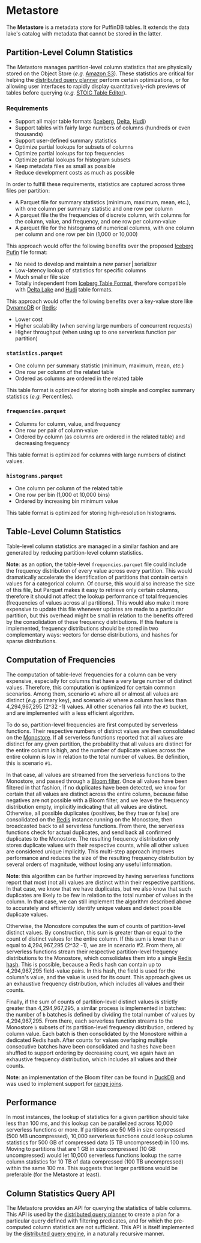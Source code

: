 # Metastore

The **Metastore** is a metadata store for PuffinDB tables. It extends the data lake's catalog with metadata that cannot be stored in the latter.

## Partition-Level Column Statistics
The Metastore manages partition-level column statistics that are physically stored on the Object Store (*e.g.* [Amazon S3](https://aws.amazon.com/s3/)). These statistics are critical for helping the [distributed query planner](Query%20Planner.md) perform certain optimizations, or for allowing user interfaces to rapidly display quantitatively-rich previews of tables before querying (*e.g.* [STOIC Table Editor](https://github.com/stoic-doc/Community/discussions/534)).

### Requirements
- Support all major table formats ([Iceberg](https://iceberg.apache.org/), [Delta](https://delta.io/), [Hudi](https://hudi.apache.org/))
- Support tables with fairly large numbers of columns (hundreds or even thousands)
- Support user-defined summary statistics
- Optimize partial lookups for subsets of columns
- Optimize partial lookups for top frequencies
- Optimize partial lookups for histogram subsets
- Keep metadata files as small as possible
- Reduce development costs as much as possible

In order to fulfill these requirements, statistics are captured across three files per partition:
- A Parquet file for summary statistics (minimum, maximum, mean, etc.), with one column per summary statistic and one row per column
- A parquet file the the frequencies of discrete column, with columns for the column, value, and frequency, and one row per column·value
- A parquet file for the histograms of numerical columns, with one column per column and one row per bin (1,000 or 10,000)

This approach would offer the following benefits over the proposed [Iceberg Pufin](https://iceberg.apache.org/puffin-spec/) file format:
- No need to develop and maintain a new parser | serializer
- Low-latency lookup of statistics for specific columns
- Much smaller file size
- Totally independent from [Iceberg Table Format](https://iceberg.apache.org/spec/), therefore compatible with [Delta Lake](https://delta.io/) and [Hudi](https://hudi.apache.org/) table formats.

This approach would offer the following benefits over a key-value store like [DynamoDB](https://aws.amazon.com/dynamodb/) or [Redis](https://redis.io/):
- Lower cost
- Higher scalability (when serving large numbers of concurrent requests)
- Higher throughput (when using up to one serverless function per partition)

### `statistics.parquet`
- One column per summary statistic (minimum, maximum, mean, *etc.*)
- One row per column of the related table
- Ordered as columns are ordered in the related table

This table format is optimized for storing both simple and complex summary statistics (*e.g.* Percentiles).

### `frequencies.parquet`
- Columns for column, value, and frequency
- One row per pair of column·value
- Ordered by column (as columns are ordered in the related table) and decreasing frequency

This table format is optimized for columns with large numbers of distinct values.

### `histograms.parquet`
- One column per column of the related table
- One row per bin (1,000 ot 10,000 bins)
- Ordered by increasing bin minimum value

This table format is optimized for storing high-resolution histograms.

## Table-Level Column Statistics
Table-level column statistics are managed in a similar fashion and are generated by reducing partition-level column statistics.

**Note**: as an option, the table-level `frequencies.parquet` file could include the frequency distribution of every value across every partition. This would dramatically accelerate the identification of partitions that contain certain values for a categorical column. Of course, this would also increase the size of this file, but Parquet makes it easy to retrieve only certain columns, therefore it should not affect the lookup performance of total frequencies (frequencies of values across all partitions). This would also make it more expensive to update this file whenever updates are made to a particular partition, but this overhead might be small in relation to the benefits offered by the consolidation of these frequency distributions. If this feature is implemented, frequency distributions should be stored in two complementary ways: vectors for dense distributions, and hashes for sparse distributions.

## Computation of Frequencies
The computation of table-level frequencies for a column can be very expensive, especially for columns that have a very large number of distinct values. Therefore, this computation is optimized for certain common scenarios. Among them, scenario `#1` where all or almost all values are distinct (*e.g.* primary key), and scenario `#2` where a column has less than 4,294,967,295 (2^32 -1) values. All other scenarios fall into the `#3` bucket, and are implemented with a less efficient algorithm.

To do so, partition-level frequencies are first computed by serverless functions. Their respective numbers of distinct values are then consolidated on the [Monostore](Monostore.md). If all serverless functions reported that all values are distinct for any given partition, the probability that all values are distinct for the entire column is high, and the number of duplicate values across the entire column is low in relation to the total number of values. Be definition, this is scenario `#1`.

In that case, all values are streamed from the serverless functions to the Monostore, and passed through a [Bloom filter](https://en.wikipedia.org/wiki/Bloom_filter). Once all values have been filtered in that fashion, if no duplicates have been detected, we know for certain that all values are distinct across the entire column, because false negatives are not possible with a Bloom filter, and we leave the frequency distribution empty, implicitly indicating that all values are distinct. Otherwise, all possible duplicates (positives, be they true or false) are consolidated on the [Redis](https://redis.io/) instance running on the Monostore, then broadcasted back to all serverless functions. From there, the serverless functions check for actual duplicates, and send back all confirmed duplicates to the Monostore. The resulting frequency distribution only stores duplicate values with their respective counts, while all other values are considered unique implicitly. This multi-step approach improves performance and reduces the size of the resulting frequency distribution by several orders of magnitude, without losing any useful information.

**Note**: this algorithm can be further improved by having serverless functions report that most (not all) values are distinct within their respective partitions. In that case, we know that we have duplicates, but we also know that such duplicates are likely to be few in relation to the total number of values in the column. In that case, we can still implement the algorithm described above to accurately and efficiently identify unique values and detect possible duplicate values.

Otherwise, the Monostore computes the sum of counts of partition-level distinct values. By construction, this sum is greater than or equal to the count of distinct values for the entire column. If this sum is lower than or equal to 4,294,967,295 (2^32 -1), we are in scenario #2. From there, all serverless functions stream their respective partition-level frequency distributions to the Monostore, which consolidates them into a single [Redis hash](https://redis.io/docs/data-types/hashes/). This is possible, because a Redis hash can contain up to 4,294,967,295 field-value pairs. In this hash, the field is used for the column's value, and the value is used for its count. This approach gives us an exhaustive frequency distribution, which includes all values and their counts.

Finally, if the sum of counts of partition-level distinct values is strictly greater than 4,294,967,295, a similar process is implemented in batches: the number of `b` batches is defined by dividing the total number of values by 4,294,967,295. From there, each serverless function streams to the Monostore `b` subsets of its partition-level frequency distribution, ordered by column value. Each batch is then consolidated by the Monostore within a dedicated Redis hash. After counts for values overlaping multiple consecutive batches have been consolidated and hashes have been shuffled to support ordering by decreasing count, we again have an exhaustive frequency distribution, which includes all values and their counts.

**Note**: an implementation of the Bloom filter can be found in [DuckDB](https://duckdb.org/) and was used to implement support for [range joins](https://duckdb.org/2022/05/27/iejoin.html).

## Performance
In most instances, the lookup of statistics for a given partition should take less than 100 ms, and this lookup can be parallelized across 10,000 serverless functions or more. If partitions are 50 MB in size compressed (500 MB uncompressed), 10,000 serverless functions could lookup column statistics for 500 GB of compressed data (5 TB uncompressed) in 100 ms. Moving to partitions that are 1 GB in size compressed (10 GB uncompressed) would let 10,000 serverless functions lookup the same column statistics for 10 TB of data compressed (100 TB uncompressed) within the same 100 ms. This suggests that larger partitions would be preferable (for the Metastore at least).

## Column Statistics Query API
The Metastore provides an API for querying the statistics of table columns. This API is used by the [distributed query planner](Query%20Planner.md) to create a plan for a particular query defined with filtering predicates, and for which the pre-computed column statistics are not sufficient. This API is itself implemented by the [distributed query engine](Query%20Engine.md), in a naturally recursive manner.
